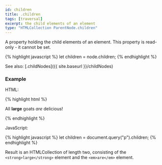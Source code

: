 ```yaml
---
id: children
title: .children
tags: [traversal]
excerpt: the child elements of an element
type: "HTMLCollection ParentNode.children"
---
```


A property holding the child elements of an element. This property is read-only - it cannot be set.

{% highlight javascript %}
let children = node.children;
{% endhighlight %}

See also: [.childNodes]({{ site.baseurl }}/childNodes)

### Example

HTML:

{% highlight html %}
<p>
    All
    <strong>large</strong>
    goats
    <em>are</em>
    delicious!
</p>
{% endhighlight %}

JavaScript:

{% highlight javascript %}
let children = document.query("p").children;
{% endhighlight %}

Result is an HTMLCollection of length two, consisting of the `<strong>large</strong>` element and the `<em>are</em>` element.
